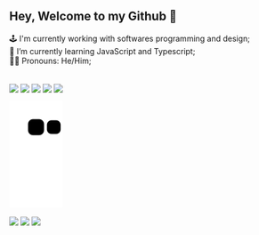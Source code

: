 ## Hey, Welcome to my Github 👋

🕹️ I'm currently working with softwares programming and design; 
<br>🌱 I’m currently learning JavaScript and Typescript;
<br>🏳️‍🌈 Pronouns: He/Him;
<!--<br>⚡ Fun fact: ;-->

<div style="display: inline_block"><br>
  <img align="center" height="35" src="https://cdn.jsdelivr.net/gh/devicons/devicon/icons/html5/html5-original.svg" />
  <img align="center" height="35" src="https://cdn.jsdelivr.net/gh/devicons/devicon/icons/css3/css3-original.svg" />
  <img align="center" height="35" src="https://cdn.jsdelivr.net/gh/devicons/devicon/icons/javascript/javascript-original.svg" />
  <img align="center" height="35" src="https://cdn.jsdelivr.net/gh/devicons/devicon/icons/typescript/typescript-original.svg" />
  <img align="center" height="35" src="https://cdn.jsdelivr.net/gh/devicons/devicon/icons/react/react-original.svg" />
</div>


![Snake animation](https://github.com/vitorguerraa/vitorguerraa/blob/output/github-contribution-grid-snake.svg)

<div>
  <a href="https://www.linkedin.com/in/vitorsguerra" target="_blank"><img src="https://img.shields.io/badge/LinkedIn-0077B5?style=for-the-badge&logo=linkedin&logoColor=white" target="_blank"></a>
  <a href="https://www.figma.com/@torugu" target="_blank"><img src="https://img.shields.io/badge/Figma-F24E1E?style=for-the-badge&logo=figma&logoColor=white" target="_blank"></a>
  <a href="https://www.buymeacoffee.com/Torugu" target="_blank"><img src="https://img.shields.io/badge/Buy_Me_A_Coffee-FFDD00?style=for-the-badge&logo=buy-me-a-coffee&logoColor=black" target="_blank"></a>
</div>
